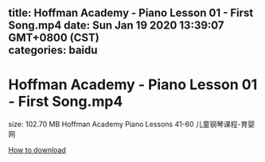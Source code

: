 
title: Hoffman Academy - Piano Lesson 01 - First Song.mp4
date: Sun Jan 19 2020 13:39:07 GMT+0800 (CST)    
categories: baidu
---

# Hoffman Academy - Piano Lesson 01 - First Song.mp4
size: 102.70 MB
 Hoffman Academy Piano Lessons 41-60 儿童钢琴课程-育婴网
 

[How to download](https://bpcam.bemobtrk.com/go/2ceec3aa-1ca2-46d6-b9ff-aaa5c184517c?jno=5233)